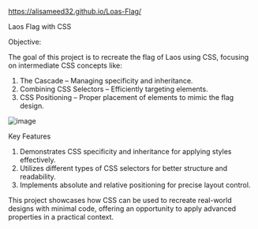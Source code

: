 https://alisameed32.github.io/Loas-Flag/

Laos Flag with CSS

Objective:

The goal of this project is to recreate the flag of Laos using CSS, focusing on intermediate CSS concepts like:

1. The Cascade – Managing specificity and inheritance.
2. Combining CSS Selectors – Efficiently targeting elements.
3. CSS Positioning – Proper placement of elements to mimic the flag design.

![image](https://github.com/user-attachments/assets/24b6c531-34af-45b9-90e4-c5f68800f91e)


Key Features

1. Demonstrates CSS specificity and inheritance for applying styles effectively.
2. Utilizes different types of CSS selectors for better structure and readability.
3. Implements absolute and relative positioning for precise layout control.
   
This project showcases how CSS can be used to recreate real-world designs with minimal code, offering an opportunity to apply advanced properties in a practical context.
